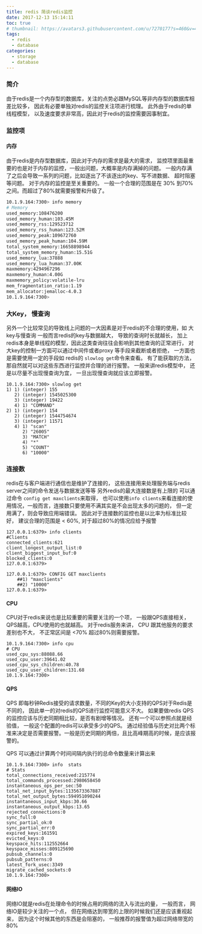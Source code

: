 ```yaml
---
title: redis 简谈redis监控
date: 2017-12-13 15:14:11
toc: true
# thumbnail: https://avatars3.githubusercontent.com/u/7270177?s=460&v=4
tags:
  - redis
  - database
categories:
  - storage
  - database
---
```


### 简介
由于redis是一个内存型的数据库，关注的点势必跟MySQL等非内存型的数据库相差比较多， 因此有必要单独对redis的监控关注项进行梳理。
此外由于redis的单线程模型， 以及速度要求非常高，因此对于redis的监控需要因事制宜。

### 监控项

#### 内存
由于redis是内存型数据库，因此对于内存的需求是最大的需求， 监控项里面最重要的也是对于内存的监控，一般出问题，大概率是内存满掉的问题。
一般内存满了之后会导致一系列的问题，比如逐出了不该逐出的key、写不进数据、 超时阻塞等问题。 对于内存的监控是至关重要的。
一般一个合理的范围是在 30% 到70%之间。而超过了80%就需要报警和升级了。
```bash
10.1.9.164:7300> info memory
# Memory
used_memory:108476200
used_memory_human:103.45M
used_memory_rss:129523712
used_memory_rss_human:123.52M
used_memory_peak:109672760
used_memory_peak_human:104.59M
total_system_memory:16658898944
total_system_memory_human:15.51G
used_memory_lua:37888
used_memory_lua_human:37.00K
maxmemory:4294967296
maxmemory_human:4.00G
maxmemory_policy:volatile-lru
mem_fragmentation_ratio:1.19
mem_allocator:jemalloc-4.0.3
10.1.9.164:7300>
```

### 大Key， 慢查询
另外一个比较常见的导致线上问题的一大因素是对于redis的不合理的使用，如 大key与慢查询
一般而言redis的key与数据越大， 导致的查询时长就越长， 加上redis本身是单线程的模型，因此这类查询往往会影响到其他查询的正常进行， 对大key的控制一方面可以通过中间件或者proxy 等手段来截断或者拒绝， 一方面也是需要使用一定的手段如 redis的 `slowlog get`命令来查看。
有了能获取的方法，那自然就可以对这些东西进行监控并合理的进行报警。 一般来讲redis模型中， 还是以尽量不出现慢查询为宜， 一旦出现慢查询就应该立即报警。
```
10.1.9.164:7300> slowlog get
1) 1) (integer) 155
   2) (integer) 1545025300
   3) (integer) 19422
   4) 1) "COMMAND"
2) 1) (integer) 154
   2) (integer) 1544754674
   3) (integer) 11571
   4) 1) "scan"
      2) "26005"
      3) "MATCH"
      4) "*"
      5) "COUNT"
      6) "10000"

```

### 连接数
redis在与客户端进行通信也是维护了连接的， 这些连接用来处理服务端与redis server之间的命令发送与数据发送等等 另外redis的最大连接数是有上限的 可以通过命令 `config get maxclients`来取得， 也可以使用`info clients`来看连接的使用情况，一般而言，连接数只要使用不满其实是不会出现太多的问题的， 但一定用满了，则会导致应用端错误。 因此对于连接数的监控也是以比率为标准比较好， 建议合理的范围是 < 60%, 对于超过80%的情况应给予报警


```
127.0.0.1:6379> info clients
#Clients
connected_clients:621
client_longest_output_list:0
client_biggest_input_buf:0
blocked_clients:0
127.0.0.1:6379>

127.0.0.1:6379> CONFIG GET maxclients
    ##1) "maxclients"
    ##2) "10000"
127.0.0.1:6379>

```
#### CPU
CPU对于redis来说也是比较重要的需要关注的一个项， 一般跟QPS直接相关， QPS越高，CPU使用的也就越高。
对于redis服务来讲， CPU 跟其他服务的要求差别也不大， 不正常区间是 <70% 超过80%则需要报警。
```
10.1.9.164:7300> info cpu
# CPU
used_cpu_sys:88088.66
used_cpu_user:39641.02
used_cpu_sys_children:40.78
used_cpu_user_children:131.68
10.1.9.164:7300>
```

#### QPS
QPS 即每秒钟Redis接受的请求数量，不同的Key的大小支持的QPS对于Redis是不同的， 因此单一的对redis的QPS进行监控可能意义不大。
如果要做redis QPS的监控应该与历史同期相比较，是否有剧增等情况。 还有一个可以参照点就是经验值， 一般这个配置的redis可以承受多少的QPS。 通过经验值与历史对比两个标准来决定是否需要报警。一般是历史同期的两倍，且比高峰期高的时候，是应该报警的。

QPS 可以通过计算两个时间间隔内执行的总命令数量来计算出来
```
10.1.9.164:7300> info  stats
# Stats
total_connections_received:215774
total_commands_processed:2980658450
instantaneous_ops_per_sec:50
total_net_input_bytes:1135673367887
total_net_output_bytes:594951090244
instantaneous_input_kbps:30.66
instantaneous_output_kbps:13.65
rejected_connections:0
sync_full:0
sync_partial_ok:0
sync_partial_err:0
expired_keys:161591
evicted_keys:0
keyspace_hits:112552664
keyspace_misses:809125690
pubsub_channels:0
pubsub_patterns:0
latest_fork_usec:3349
migrate_cached_sockets:0
10.1.9.164:7300>
```

#### 网络IO
网络IO就是redis在处理命令的时候占用的网络的流入与流出的量， 一般而言， 网络IO是较少关注的一个点， 但在网络达到带宽的上限的时候我们还是应该重视起来， 因为这个时候其他的东西是会阻塞的， 一般推荐的报警值为超过网络带宽的 80%